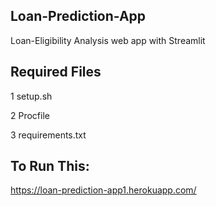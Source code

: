 ## Loan-Prediction-App

Loan-Eligibility Analysis web app with Streamlit

## Required Files

1 setup.sh

2 Procfile

3 requirements.txt

## To Run This: 
https://loan-prediction-app1.herokuapp.com/
